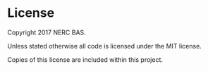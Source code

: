# License

Copyright 2017 NERC BAS.

Unless stated otherwise all code is licensed under the MIT license.

Copies of this license are included within this project.
